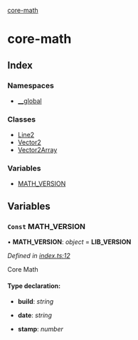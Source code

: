 [core-math](README.md)

# core-math

## Index

### Namespaces

* [__global](modules/__global.md)

### Classes

* [Line2](classes/line2.md)
* [Vector2](classes/vector2.md)
* [Vector2Array](classes/vector2array.md)

### Variables

* [MATH_VERSION](README.md#const-math_version)

## Variables

### `Const` MATH_VERSION

• **MATH_VERSION**: *object* = __LIB_VERSION__

*Defined in [index.ts:12](https://github.com/sibvrv/core-math/blob/9b63c4d/src/index.ts#L12)*

Core Math

#### Type declaration:

* **build**: *string*

* **date**: *string*

* **stamp**: *number*
